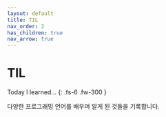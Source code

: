 ```yaml
---
layout: default
title: TIL
nav_order: 2
has_children: true
nav_arrow: true
---
```


# TIL

Today I learned...
{: .fs-6 .fw-300 }

다양한 프로그래밍 언어를 배우며 알게 된 것들을 기록합니다.  
